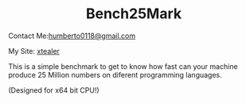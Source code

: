 <h1 style="text-align:center;">Bench25Mark</h1>

Contact Me:humberto0118@gmail.com

My Site: [xtealer](http://xtealer.zapto.org.)



This is a simple benchmark to get to know how fast can your machine produce 25 Million numbers on diferent programming languages. 

(Designed for x64 bit CPU!)


